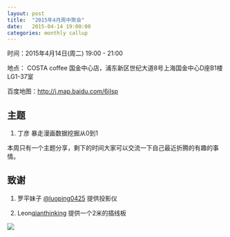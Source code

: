 ```yaml
---
layout: post
title:  "2015年4月周中聚会"
date:   2015-04-14 19:00:00
categories: monthly callup
---
```


时间：2015年4月14日(周二)  19:00 - 21:00

地点： COSTA coffee 国金中心店，浦东新区世纪大道8号上海国金中心D座B1楼LG1-37室

百度地图：http://j.map.baidu.com/6iIsp

## 主题

1. 丁彦 暴走漫画数据挖掘从0到1

本周只有一个主题分享，剩下的时间大家可以交流一下自己最近折腾的有趣的事情。

## 致谢

1. 罗平妹子 [@luoping0425](https://ruby-china.org/luoping0425) 提供投影仪

2. Leon[qianthinking](https://ruby-china.org/qianthinking) 提供一个2米的插线板

![](https://ruby-china-files.b0.upaiyun.com/photo/2015/8b9457db0936050732b40ee4f65c1072.jpg)
